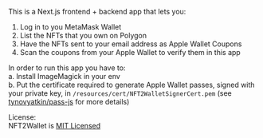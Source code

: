 This is a Next.js frontend + backend app that lets you:
1. Log in to you MetaMask Wallet
2. List the NFTs that you own on Polygon
3. Have the NFTs sent to your email address as Apple Wallet Coupons
4. Scan the coupons from your Apple Wallet to verify them in this app

In order to run this app you have to:   
a. Install ImageMagick in your env   
b. Put the certificate required to generate Apple Wallet passes, signed with your private key, in `/resources/cert/NFT2WalletSignerCert.pem` (see [tynovyatkin/pass-js](https://github.com/tinovyatkin/pass-js) for more details)   

License:   
NFT2Wallet is [MIT Licensed](https://github.com/pawartur/nft2wallet/blob/main/LICENSE)

